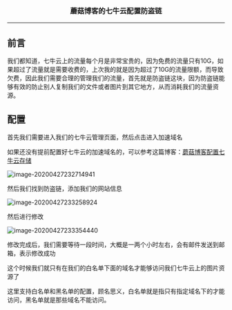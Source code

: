 ### <center>蘑菇博客的七牛云配置防盗链
***
## 前言

我们都知道，七牛云上的流量每个月是非常宝贵的，因为免费的流量只有10G，如果超过了流量就是需要收费的，上次我的就是因为超过了10G的流量限额，而导致欠费，因此我们需要合理的管理我们的流量，首先就是防盗链这块，因为防盗链能够有效的防止别人复制我们的文件或者图片到其它地方，从而消耗我们的流量资源。

## 配置

首先我们需要进入我们的七牛云管理页面，然后点击进入加速域名

如果还没有提前配置好七牛云的加速域名的，可以参考这篇博客：[蘑菇博客配置七牛云存储](http://moguit.cn/#/info?blogUid=735ed389c4ad1efd321fed9ac58e646b)

![image-20200427232714941](https://cdn.losey.top/blog/image-20200427232714941.png)

然后我们找到防盗链，添加我们的网站信息

![image-20200427233258924](https://cdn.losey.top/blog/image-20200427233258924.png)

然后进行修改

![image-20200427233354440](https://cdn.losey.top/blog/image-20200427233354440.png)

修改完成后，我们需要等待一段时间，大概是一两个小时左右，会有邮件发送到邮箱，表示修改成功

这个时候我们就只有在我们的白名单下面的域名才能够访问我们七牛云上的图片资源了

这里支持白名单和黑名单的配置，顾名思义，白名单就是指只有指定域名下的才能访问，黑名单就是那些域名不能访问。

